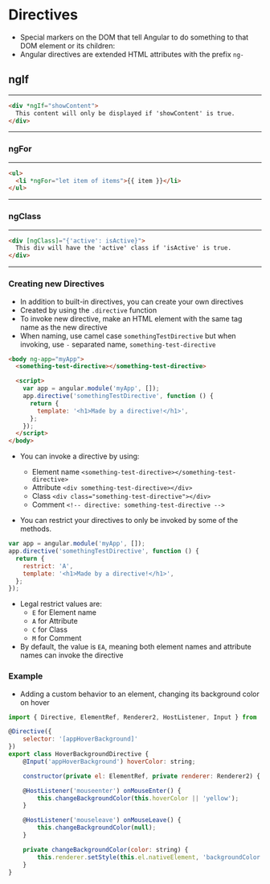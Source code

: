 # Directives

- Special markers on the DOM that tell Angular to do something to that DOM element or its children:
- Angular directives are extended HTML attributes with the prefix `ng-`

## ngIf

---

```html
<div *ngIf="showContent">
  This content will only be displayed if 'showContent' is true.
</div>
```

---

### ngFor

---

```html
<ul>
  <li *ngFor="let item of items">{{ item }}</li>
</ul>
```

---

### ngClass

---

```html
<div [ngClass]="{'active': isActive}">
  This div will have the 'active' class if 'isActive' is true.
</div>
```

---

### Creating new Directives

- In addition to built-in directives, you can create your own directives
- Created by using the `.directive` function
- To invoke new directive, make an HTML element with the same tag name as the new directive
- When naming, use camel case `somethingTestDirective` but when invoking, use `-` separated name, `something-test-directive`

```html
<body ng-app="myApp">
  <something-test-directive></something-test-directive>

  <script>
    var app = angular.module('myApp', []);
    app.directive('somethingTestDirective', function () {
      return {
        template: '<h1>Made by a directive!</h1>',
      };
    });
  </script>
</body>
```

- You can invoke a directive by using:

  - Element name `<something-test-directive></something-test-directive>`
  - Attribute `<div something-test-directive></div>`
  - Class `<div class="something-test-directive"></div>`
  - Comment `<!-- directive: something-test-directive -->`

- You can restrict your directives to only be invoked by some of the methods.

```javascript
var app = angular.module('myApp', []);
app.directive('somethingTestDirective', function () {
  return {
    restrict: 'A',
    template: '<h1>Made by a directive!</h1>',
  };
});
```

- Legal restrict values are:
  - `E` for Element name
  - `A` for Attribute
  - `C` for Class
  - `M` for Comment
- By default, the value is `EA`, meaning both element names and attribute names can invoke the directive

### Example

- Adding a custom behavior to an element, changing its background color on hover

```javascript
import { Directive, ElementRef, Renderer2, HostListener, Input } from '@angular/core';

@Directive({
    selector: '[appHoverBackground]'
})
export class HoverBackgroundDirective {
    @Input('appHoverBackground') hoverColor: string;

    constructor(private el: ElementRef, private renderer: Renderer2) { }

    @HostListener('mouseenter') onMouseEnter() {
        this.changeBackgroundColor(this.hoverColor || 'yellow');
    }

    @HostListener('mouseleave') onMouseLeave() {
        this.changeBackgroundColor(null);
    }

    private changeBackgroundColor(color: string) {
        this.renderer.setStyle(this.el.nativeElement, 'backgroundColor', color);
    }
}
```
